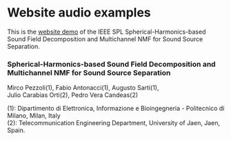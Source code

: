 # Website audio examples
This is the [website demo](https://polimi-ispl.github.io/spherical_harmonics_mnmf/) of the IEEE SPL Spherical-Harmonics-based Sound Field Decomposition and Multichannel NMF for Sound Source Separation.

### Spherical-Harmonics-based Sound Field Decomposition and Multichannel NMF for Sound Source Separation
Mirco Pezzoli(1), Fabio Antonacci(1), Augusto Sarti(1), <br>
Julio Carabias Orti(2), Pedro Vera Candeas(2)

(1): Dipartimento di Elettronica, Informazione e Bioingegneria - Politecnico di Milano, Milan, Italy <br>
(2): Telecommunication Engineering Department, University of Jaen, Jaen, Spain.
